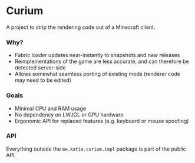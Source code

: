 # Curium
A project to strip the rendering code out of a Minecraft client.

### Why?
- Fabric loader updates near-instantly to snapshots and new releases
- Reimplementations of the game are less accurate, and can therefore be detected server-side
- Allows somewhat seamless porting of existing mods (renderer code may need to be edited)

### Goals
- Minimal CPU and RAM usage
- No dependency on LWJGL or GPU hardware
- Ergonomic API for replaced features (e.g. keyboard or mouse spoofing)

### API
Everything outside the `me.katie.curium.impl` package is part of the public API.